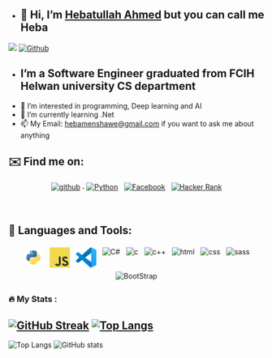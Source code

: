 - ## 👋 Hi, I’m [Hebatullah Ahmed]( https://github.com/Hebaallah61) but you can call me Heba
![](https://visitor-badge.laobi.icu/badge?page_id=Hebaallah61.Hebaallah61)
[![Github](https://img.shields.io/github/followers/Hebaallah61?label=Follow&style=social)](https://github.com/Hebaallah61)

- ## I’m a Software Engineer graduated from FCIH Helwan university CS department
- 👀 I’m interested in programming, Deep learning and AI
- 🌱 I’m currently learning .Net   
- 📫 My Email: hebamenshawe@gmail.com if you want to ask me about anything

## ✉️ Find me on:


<p align="center">
 <a href="https://github.com/Hebaallah61" target="_blank" rel="noopener noreferrer"> <img src="https://camo.githubusercontent.com/d20181791a7d3716b202e8c3549c20cd5d435bb6bbb2556fbcf99f7841f48d5e/68747470733a2f2f63646e2d69636f6e732d706e672e666c617469636f6e2e636f6d2f3531322f353936382f353936383836362e706e67" alt="github" height="40" style="vertical-align:top; margin:4px"> </a>
 <a href="https://www.linkedin.com/in/hebaallah/" target="_blank" rel="noopener noreferrer"> <img src="https://camo.githubusercontent.com/8c244a7a7b8a6e767d241c9a6c5e1b5e13ea693770c52bbc3fe564ba4044a4c9/68747470733a2f2f63646e2d69636f6e732d706e672e666c617469636f6e2e636f6d2f3531322f3137342f3137343835372e706e67" alt="Python" height="40" style="vertical-align:top; margin:4px"></a>
<a href="https://www.facebook.com/profile.php?id=100005288883193"> <img src="https://user-images.githubusercontent.com/57576774/222041638-0e34b66d-220a-4824-bb81-04e089becf4e.png" alt="Facebook" height="40" style="vertical-align:top; margin:4px"></a>
 <a href="https://www.hackerrank.com/hebamenshawe"> <img src="https://th.bing.com/th/id/OIP.NqaDDQnfYMjB_mmS9Bqk0wAAAA?pid=ImgDet&rs=1" alt="Hacker Rank" height="40" style="vertical-align:top; margin:4px"></a>
 
 

</p>

<br />

## 🧰 Languages and Tools:
<p align="center">
<img src="https://raw.githubusercontent.com/github/explore/80688e429a7d4ef2fca1e82350fe8e3517d3494d/topics/python/python.png" alt="Python" height="40" style="vertical-align:top; margin:4px">
<img src="https://raw.githubusercontent.com/github/explore/80688e429a7d4ef2fca1e82350fe8e3517d3494d/topics/javascript/javascript.png" alt="Javascript" height="40" style="vertical-align:top; margin:4px">
<img src="https://raw.githubusercontent.com/github/explore/80688e429a7d4ef2fca1e82350fe8e3517d3494d/topics/visual-studio-code/visual-studio-code.png" alt="VS Code" height="40" style="vertical-align:top; margin:4px">
<img src="https://th.bing.com/th/id/R.4ca13324c0aa531d2122694b8eb37db9?rik=zSyPkhMiFY3THw&pid=ImgRaw&r=0" alt="C#" height="40" style="vertical-align:top; margin:4px">
<img src="https://www.raddevelopers.com/wp-content/uploads/2016/01/c-lang.png" alt="c" height="40" style="vertical-align:top; margin:4px">
<img src="https://webforpc.com/wp-content/uploads/2018/03/c-plus-plus-program-logo-image-200x225.png" alt="c++" height="40" style="vertical-align:top; margin:4px">
 <img src="https://th.bing.com/th/id/R.45a33fc558faf7b5343b144f2efa9468?rik=FBiUhbkRkQ2eNQ&riu=http%3a%2f%2fjsxcode.com%2fcode%2fimg%2flogo_html.png&ehk=fH8GgrRgo2wM5KaxXwlJGgc%2bWjIWakayJWREjXbzVLg%3d&risl=&pid=ImgRaw&r=0" alt="html" height="40" style="vertical-align:top; margin:4px">
 <img src="https://avatars1.githubusercontent.com/u/26101386?s=400&v=4 " alt="css" height="40" style="vertical-align:top; margin:4px">
 <img src="https://cdn.iconscout.com/icon/free/png-256/sass-226054.png " alt="sass" height="40" style="vertical-align:top; margin:4px">
 <img src="https://user-images.githubusercontent.com/57576774/222043169-e4f7b37b-6c35-4126-a75d-78f042a3fd02.png](https://th.bing.com/th?id=OSK.68c1a12a01c9149d1cc17a01bf32bc26&w=188&h=132&c=7&o=6&dpr=1.3&pid=SANGAM" alt="BootStrap" height="40" style="vertical-align:top; margin:4px">
</p>

### :fire: My Stats :
[![GitHub Streak](http://github-readme-streak-stats.herokuapp.com?user=Hebaallah61&theme=dark)](https://git.io/streak-stats)
[![Top Langs](https://github-readme-stats.vercel.app/api/top-langs/?username=Hebaallah61&layout=compact&theme=vision-friendly-dark)](https://github.com/anuraghazra/github-readme-stats)
---------------

![Top Langs](https://github-readme-stats.vercel.app/api/top-langs/?username=Hebaallah61&theme=tokyonight&langs_count=10&layout=compact)
![GitHub stats](https://github-readme-stats.vercel.app/api?username=hebaallah&theme=codeSTACKr&show_icons=true)


<!---
Hebaallah61/Hebaallah61 is a ✨ special ✨ repository because its `README.md` (this file) appears on your GitHub profile.
You can click the Preview link to take a look at your changes.
--->
